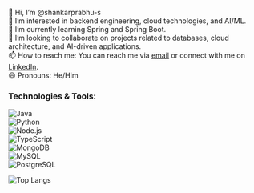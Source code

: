👋 Hi, I’m @shankarprabhu-s  
👀 I’m interested in backend engineering, cloud technologies, and AI/ML.  
🌱 I’m currently learning Spring and Spring Boot.  
💞️ I’m looking to collaborate on projects related to databases, cloud architecture, and AI-driven applications.  
📫 How to reach me: You can reach me via [email](mailto:your-email@example.com) or connect with me on [LinkedIn](https://www.linkedin.com/in/your-profile).  
😄 Pronouns: He/Him  

### Technologies & Tools:
![Java](https://img.shields.io/badge/Java-007396?style=flat-square&logo=java&logoColor=white)  
![Python](https://img.shields.io/badge/Python-3776AB?style=flat-square&logo=python&logoColor=white)  
![Node.js](https://img.shields.io/badge/Node.js-339933?style=flat-square&logo=node.js&logoColor=white)  
![TypeScript](https://img.shields.io/badge/TypeScript-3178C6?style=flat-square&logo=typescript&logoColor=white)  
![MongoDB](https://img.shields.io/badge/MongoDB-47A248?style=flat-square&logo=mongodb&logoColor=white)  
![MySQL](https://img.shields.io/badge/MySQL-4479A1?style=flat-square&logo=mysql&logoColor=white)  
![PostgreSQL](https://img.shields.io/badge/PostgreSQL-336791?style=flat-square&logo=postgresql&logoColor=white)  

<!---
shankarprabhu-s/shankarprabhu-s is a ✨ special ✨ repository because its `README.md` (this file) appears on your GitHub profile.
You can click the Preview link to take a look at your changes.
--->
![Top Langs](https://github-readme-stats.vercel.app/api/top-langs/?username=shankarprabhu-s&hide=javascript,css,scss,html&theme=tokyonight)

